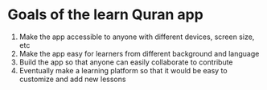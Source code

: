 # Goals of the learn Quran app

1. Make the app accessible to anyone with different devices, screen size, etc
2. Make the app easy for learners from different background and language
3. Build the app so that anyone can easily collaborate to contribute
4. Eventually make a learning platform so that it would be easy to customize and add new lessons
